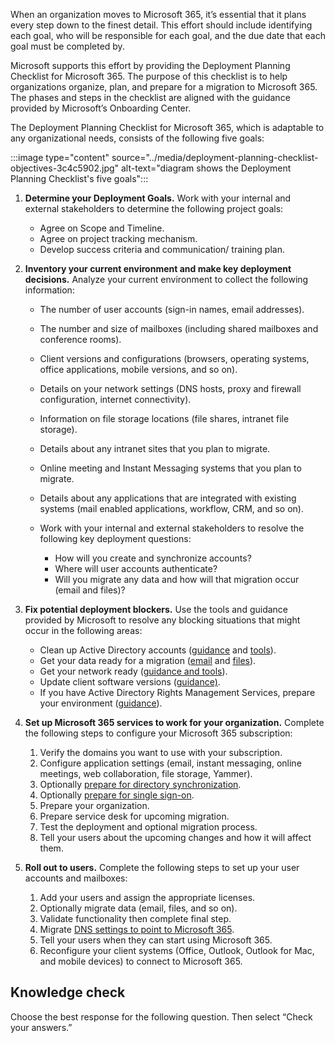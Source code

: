 When an organization moves to Microsoft 365, it’s essential that it plans every step down to the finest detail. This effort should include identifying each goal, who will be responsible for each goal, and the due date that each goal must be completed by.

Microsoft supports this effort by providing the Deployment Planning Checklist for Microsoft 365. The purpose of this checklist is to help organizations organize, plan, and prepare for a migration to Microsoft 365. The phases and steps in the checklist are aligned with the guidance provided by Microsoft’s Onboarding Center.

The Deployment Planning Checklist for Microsoft 365, which is adaptable to any organizational needs, consists of the following five goals:

:::image type="content" source="../media/deployment-planning-checklist-objectives-3c4c5902.jpg" alt-text="diagram shows the Deployment Planning Checklist's five goals":::


1.  **Determine your Deployment Goals.** Work with your internal and external stakeholders to determine the following project goals:
    
     -  Agree on Scope and Timeline.
     -  Agree on project tracking mechanism.
     -  Develop success criteria and communication/ training plan.
2.  **Inventory your current environment and make key deployment decisions.** Analyze your current environment to collect the following information:
    
     -  The number of user accounts (sign-in names, email addresses).
     -  The number and size of mailboxes (including shared mailboxes and conference rooms).
     -  Client versions and configurations (browsers, operating systems, office applications, mobile versions, and so on).
     -  Details on your network settings (DNS hosts, proxy and firewall configuration, internet connectivity).
     -  Information on file storage locations (file shares, intranet file storage).
     -  Details about any intranet sites that you plan to migrate.
     -  Online meeting and Instant Messaging systems that you plan to migrate.
     -  Details about any applications that are integrated with existing systems (mail enabled applications, workflow, CRM, and so on).
     -  Work with your internal and external stakeholders to resolve the following key deployment questions:
        
         -  How will you create and synchronize accounts?
         -  Where will user accounts authenticate?
         -  Will you migrate any data and how will that migration occur (email and files)?
3.  **Fix potential deployment blockers.** Use the tools and guidance provided by Microsoft to resolve any blocking situations that might occur in the following areas:
    
     -  Clean up Active Directory accounts ([guidance](/microsoft-365/enterprise/prepare-for-directory-synchronization) and [tools](/microsoft-365/enterprise/set-up-directory-synchronization)).
     -  Get your data ready for a migration ([email](/microsoft-365/admin/setup/migrate-email-and-contacts-admin) and [files](https://support.microsoft.com/office/move-documents-and-files-to-your-sharepoint-site-2c055f9d-66ff-4d96-bd08-f897ffd455a9?azure-portal=true)).
     -  Get your network ready ([guidance and tools](/microsoft-365/enterprise/network-planning-and-performance)).
     -  Update client software versions ([guidance)](https://www.microsoft.com/microsoft-365/microsoft-365-and-office-resources?azure-portal=true).
     -  If you have Active Directory Rights Management Services, prepare your environment ([guidance](https://docs.microsoft.com/azure/information-protection/decommission-deactivate#deactivating-rights-management?azure-portal=true)).
4.  **Set up Microsoft 365 services to work for your organization.** Complete the following steps to configure your Microsoft 365 subscription:
    
    1.  Verify the domains you want to use with your subscription.
    2.  Configure application settings (email, instant messaging, online meetings, web collaboration, file storage, Yammer).
    3.  Optionally [prepare for directory synchronization](/office365/enterprise/prepare-for-directory-synchronization).
    4.  Optionally [prepare for single sign-on](/office365/troubleshoot/active-directory/support-options-of-set-single-sign-on).
    5.  Prepare your organization.
    6.  Prepare service desk for upcoming migration.
    7.  Test the deployment and optional migration process.
    8.  Tell your users about the upcoming changes and how it will affect them.
5.  **Roll out to users.** Complete the following steps to set up your user accounts and mailboxes:
    
    1.  Add your users and assign the appropriate licenses.
    2.  Optionally migrate data (email, files, and so on).
    3.  Validate functionality then complete final step.
    4.  Migrate [DNS settings to point to Microsoft 365](/microsoft-365/admin/get-help-with-domains/create-dns-records-at-any-dns-hosting-provider).
    5.  Tell your users when they can start using Microsoft 365.
    6.  Reconfigure your client systems (Office, Outlook, Outlook for Mac, and mobile devices) to connect to Microsoft 365.

## Knowledge check

Choose the best response for the following question. Then select “Check your answers.”